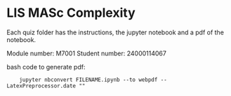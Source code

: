 # LIS MASc Complexity

Each quiz folder has the instructions, the jupyter notebook and a pdf of the notebook.

Module number: M7001
Student number: 24000114067

bash code to generate pdf:

        jupyter nbconvert FILENAME.ipynb --to webpdf --LatexPreprocessor.date ""